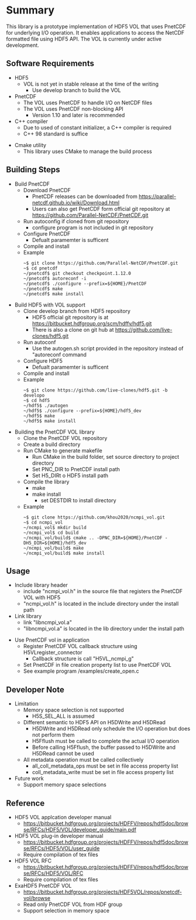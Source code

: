 # Summary

This library is a prototype implementation of HDF5 VOL that uses PnetCDF for underlying I/O operation.
It enables applications to access the NetCDF formatted file using HDF5 API.
The VOL is currently under active development.

## Software Requirements
* HDF5
  + VOL is not yet in stable release at the time of the writing
    + Use develop branch to build the VOL
* PnetCDF
  + The VOL uses PnetCDF to handle I/O on NetCDF files
  + The VOL uses PnetCDF non-blocking API
    + Version 1.10 and later is recommended
* C++ compiler
  + Due to used of constant initializer, a C++ compiler is required
  + C++ 98 standard is suffice
+ Cmake utility
  + This library uses CMake to manage the build process

## Building Steps
* Build PnetCDF
  + Download PnetCDF
    + PnetCDF releases can be downloaded from https://parallel-netcdf.github.io/wiki/Download.html
    + Users can also get PnetCDF form official git repository at https://github.com/Parallel-NetCDF/PnetCDF.git
  + Run autoconfig if cloned from git repository
    + configure program is not included in git repository
  + Configure PnetCDF
    + Defualt paramemter is sufficent
  + Compile and install
  + Example
      ```
      ~$ git clone https://github.com/Parallel-NetCDF/PnetCDF.git
      ~$ cd pnetcdf
      ~/pnetcdf$ git checkout checkpoint.1.12.0
      ~/pnetcdf$ autoreconf -i
      ~/pnetcdf$ ./configure --prefix=${HOME}/PnetCDF
      ~/pnetcdf$ make
      ~/pnetcdf$ make install
      ```
* Build HDF5 with VOL support
  + Clone develop branch from HDF5 repository
    + HDF5 official git repository is at https://bitbucket.hdfgroup.org/scm/hdffv/hdf5.git
    + There is also a clone on git hub at https://github.com/live-clones/hdf5.git
  + Run autoconf
    + Use the autogen.sh script provided in the repository instead of "autoreconf command
  + Configure HDF5
    + Defualt paramemter is sufficent
  + Compile and install
  + Example
      ```
      ~$ git clone https://github.com/live-clones/hdf5.git -b developo
      ~$ cd hdf5
      ~/hdf5$ ./autogen
      ~/hdf5$ ./configure --prefix=${HOME}/hdf5_dev
      ~/hdf5$ make
      ~/hdf5$ make install
      ```
* Building the PnetCDF VOL library
  + Clone the PnetCDF VOL repository
  + Create a build directory
  + Run CMake to generate makefile
    + Run CMake in the build folder, set source directory to project directory
    + Set PNC_DIR to PnetCDF install path
    + Set H5_DIRt o HDF5 install path
  + Compile the library
    + make 
    + make install
      + set DESTDIR to install directory
  + Example
      ```
      ~$ git clone https://github.com/khou2020/ncmpi_vol.git
      ~$ cd ncmpi_vol
      ~/ncmpi_vol$ mkdir build
      ~/ncmpi_vol$ cd build
      ~/ncmpi_vol/build$ cmake .. -DPNC_DIR=${HOME}/PnetCDF -DH5_DIR=${HOME}/hdf5_dev
      ~/ncmpi_vol/build$ make
      ~/ncmpi_vol/build$ make install
      ```

## Usage
* Include library header
  + include "ncmpi_vol.h" in the source file that registers the PnetCDF VOL with HDF5
  + "ncmpi_vol.h" is located in the include directory under the install path
* Link library
  + link "libncmpi_vol.a"
  + "libncmpi_vol.a" is located in the lib directory under the install path
+ Use PnetCDF vol in application
  + Register PnetCDF VOL callback structure using H5VLregister_connector
    + Callback structure is call "H5VL_ncmpi_g"
  + Set PnetCDF in file creation property list to use PnetCDF VOL
  + See example program /examples/create_open.c

## Developer Note
* Limitation
  + Memory space selection is not supported
    + H5S_SEL_ALL is assumed
  + Different semantic to HDF5 API on H5DWrite and H5DRead
    + H5DWrite and H5DRead only schedule the I/O operation but does not perform them
    + H5Fflush must be called to complete the actual I/O operation
    + Before calling H5Fflush, the buffer passed to H5DWrite and H5DRead cannot be used
  + All metadata operation must be called collectively
    + all_coll_metadata_ops must be set in file access property list
    + coll_metadata_write must be set in file access property list
* Future work
  + Support memory space selections

## Reference
* HDF5 VOL applcation developer manual
  + https://bitbucket.hdfgroup.org/projects/HDFFV/repos/hdf5doc/browse/RFCs/HDF5/VOL/developer_guide/main.pdf
* HDF5 VOL plug-in developer manual
  + https://bitbucket.hdfgroup.org/projects/HDFFV/repos/hdf5doc/browse/RFCs/HDF5/VOL/user_guide
  + Require compilation of tex files
* HDF5 VOL RFC
  + https://bitbucket.hdfgroup.org/projects/HDFFV/repos/hdf5doc/browse/RFCs/HDF5/VOL/RFC
  + Require compilation of tex files
* ExaHDF5 PnetCDF VOL
  + https://bitbucket.hdfgroup.org/projects/HDF5VOL/repos/pnetcdf-vol/browse
  + Read only PnetCDF VOL from HDF group
  + Support selection in memory space